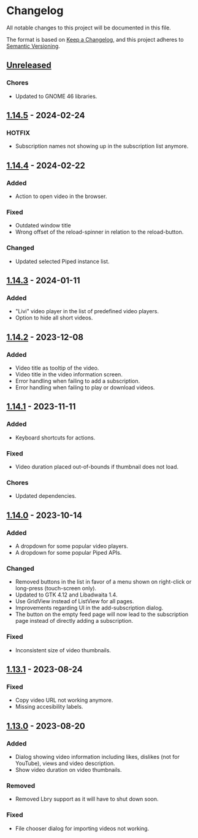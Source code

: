 # Changelog
All notable changes to this project will be documented in this file.

The format is based on [Keep a Changelog](https://keepachangelog.com/en/1.0.0/),
and this project adheres to [Semantic Versioning](https://semver.org/spec/v2.0.0.html).

## [Unreleased]

### Chores

- Updated to GNOME 46 libraries.

## [1.14.5] - 2024-02-24

### HOTFIX

- Subscription names not showing up in the subscription list anymore.

## [1.14.4] - 2024-02-22

### Added

- Action to open video in the browser.

### Fixed

- Outdated window title
- Wrong offset of the reload-spinner in relation to the reload-button.

### Changed

- Updated selected Piped instance list.

## [1.14.3] - 2024-01-11

### Added

- "Livi" video player in the list of predefined video players.
- Option to hide all short videos.

## [1.14.2] - 2023-12-08

### Added

- Video title as tooltip of the video.
- Video title in the video information screen.
- Error handling when failing to add a subscription.
- Error handling when failing to play or download videos.

## [1.14.1] - 2023-11-11

### Added

- Keyboard shortcuts for actions.

### Fixed

- Video duration placed out-of-bounds if thumbnail does not load.

### Chores

- Updated dependencies.

## [1.14.0] - 2023-10-14

### Added

- A dropdown for some popular video players.
- A dropdown for some popular Piped APIs.

### Changed

- Removed buttons in the list in favor of a menu shown on right-click or long-press (touch-screen only). 
- Updated to GTK 4.12 and Libadwaita 1.4.
- Use GridView instead of ListView for all pages.
- Improvements regarding UI in the add-subscription dialog.
- The button on the empty feed page will now lead to the subscription page instead of directly adding a subscription.

### Fixed

- Inconsistent size of video thumbnails.

## [1.13.1] - 2023-08-24

### Fixed

- Copy video URL not working anymore.
- Missing accesibility labels.

## [1.13.0] - 2023-08-20

### Added

- Dialog showing video information including likes, dislikes (not for YouTube), views and video description.
- Show video duration on video thumbnails.

### Removed

- Removed Lbry support as it will have to shut down soon.

### Fixed

- File chooser dialog for importing videos not working.

[Unreleased]: https://gitlab.com/schmiddi-on-mobile/pipeline/-/compare/v1.14.5...master
[1.14.5]: https://gitlab.com/schmiddi-on-mobile/pipeline/-/compare/v1.14.4...v1.14.5
[1.14.4]: https://gitlab.com/schmiddi-on-mobile/pipeline/-/compare/v1.14.3...v1.14.4
[1.14.3]: https://gitlab.com/schmiddi-on-mobile/pipeline/-/compare/v1.14.2...v1.14.3
[1.14.2]: https://gitlab.com/schmiddi-on-mobile/pipeline/-/compare/v1.14.1...v1.14.2
[1.14.1]: https://gitlab.com/schmiddi-on-mobile/pipeline/-/compare/v1.14.0...v1.14.1
[1.14.0]: https://gitlab.com/schmiddi-on-mobile/pipeline/-/compare/v1.13.1...v1.14.0
[1.13.1]: https://gitlab.com/schmiddi-on-mobile/pipeline/-/compare/v1.13.0...v1.13.1
[1.13.0]: https://gitlab.com/schmiddi-on-mobile/pipeline/-/compare/v1.12.0...v1.13.0
